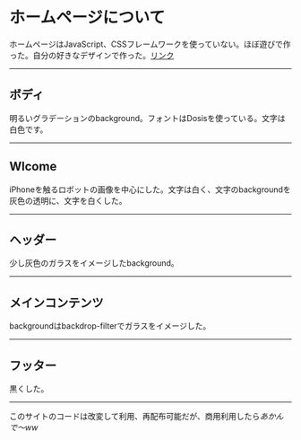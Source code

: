 # ホームページについて

ホームページはJavaScript、CSSフレームワークを使っていない。ほぼ遊びで作った。自分の好きなデザインで作った。[リンク](index.html)
***
## ボディ
明るいグラデーションのbackground。フォントはDosisを使っている。文字は白色です。
***
## Wlcome
iPhoneを触るロボットの画像を中心にした。文字は白く、文字のbackgroundを灰色の透明に、文字を白くした。
***
## ヘッダー
少し灰色のガラスをイメージしたbackground。
***
## メインコンテンツ
backgroundはbackdrop-filterでガラスをイメージした。
***
## フッター
黒くした。
***
このサイトのコードは改変して利用、再配布可能だが、商用利用したら*あかんで〜ww*
